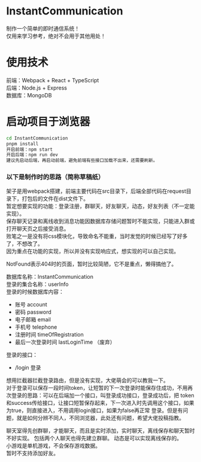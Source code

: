 # InstantCommunication
制作一个简单的即时通信系统！   
仅用来学习参考，绝对不会用于其他用处！

# 使用技术
前端：Webpack + React + TypeScript   
后端：Node.js + Express   
数据库：MongoDB

# 启动项目于浏览器
``` cmd
cd InstantCommunication
pnpm install
开启前端：npm start
开启后端：npm run dev
建议先启动后端，再启动前端，避免前端有些接口加载不出来，还需要刷新。
```

### 以下是制作时的思路（简称草稿纸）
架子是用webpack搭建，前端主要代码在src目录下，后端全部代码在request目录下，打包后的文件在dist文件下。   
暂定想要实现的功能：登录注册，群聊天，好友聊天，动态，好友列表（不一定能实现）。   
保存聊天记录和离线收到消息功能因数据库存储问题暂时不能实现，只能进入群或打开聊天页之后接受消息。   
败笔之一是没有将css模块化，导致命名不能重，当时发觉的时候已经写了好多了，不想改了。   
因为重点在功能的实现，所以并没有实现响应式，想实现的可以自己实现。

NotFound表示404时的页面，暂时比较简陋，它不是重点，懒得搞他了。

数据库名称：InstantCommunication   
登录的集合名称：userInfo   
登录的时候数据库内容：
 - 账号 account
 - 密码 password
 - 电子邮箱 email
 - 手机号 telephone
 - 注册时间 timeOfRegistration
 - 最后一次登录时间 lastLoginTime （废弃）  

登录的接口：
 - /login 登录

想用拦截器拦截登录路由，但是没有实现，大佬萌会的可以教我一下。   
对于登录可以保存一段时间token，让短暂的下一次登录时能保存住成功，不用再次登录的思路：可以在后端加一个接口，叫登录成功接口，登录成功后，把
token和success传给接口，让接口短暂保存起来，下一次进入时先调用这个接口，如果为true，则直接进入，不用调用login接口，如果为false再正常
登录。但是有问题，就是如何分辨不同人，不同浏览器，此处还有问题，希望大佬投稿指教。

聊天室得先创群聊，才能聊天，而且是实时添加，实时聊天，离线保存和聊天暂时不好实现。  包括两个人聊天也得先建立群聊。 
动态是可以实现离线保存的。  
小游戏是单机游戏，不会保存游戏数据。  
暂时不支持添加好友。
